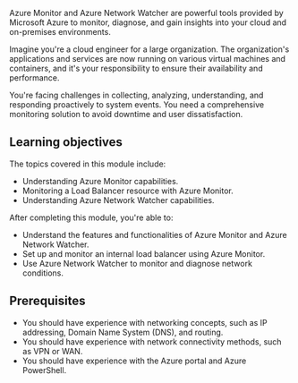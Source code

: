 Azure Monitor and Azure Network Watcher are powerful tools provided by Microsoft Azure to monitor, diagnose, and gain insights into your cloud and on-premises environments.

Imagine you're a cloud engineer for a large organization. The organization's applications and services are now running on various virtual machines and containers, and it's your responsibility to ensure their availability and performance. 

You're facing challenges in collecting, analyzing, understanding, and responding proactively to system events. You need a comprehensive monitoring solution to avoid downtime and user dissatisfaction.

## Learning objectives

The topics covered in this module include:
- Understanding Azure Monitor capabilities.
- Monitoring a Load Balancer resource with Azure Monitor.
- Understanding Azure Network Watcher capabilities.

After completing this module, you're able to: 
- Understand the features and functionalities of Azure Monitor and Azure Network Watcher. 
- Set up and monitor an internal load balancer using Azure Monitor. 
- Use Azure Network Watcher to monitor and diagnose network conditions. 

## Prerequisites

 -  You should have experience with networking concepts, such as IP addressing, Domain Name System (DNS), and routing.
 -  You should have experience with network connectivity methods, such as VPN or WAN.
 -  You should have experience with the Azure portal and Azure PowerShell.
 

